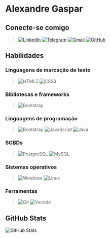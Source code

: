 # Alexandre Gaspar

## Conecte-se comigo

>[![LinkedIn](https://img.shields.io/badge/LinkedIn-0077B5?style=for-the-badge&logo=linkedin&logoColor=white)](https://www.linkedin.com/in/alexandre-sebastião-cassua-a010a7242/)
[![Telegram](https://img.shields.io/badge/Telegram-000?style=for-the-badge&logo=telegram&logoColor=2CA5E0)](https://t.me/ale_gaspar)
[![Gmail](https://img.shields.io/badge/Gmail-333333?style=for-the-badge&logo=gmail&logoColor=red)](mailto:alexandretiao16@gmail.com)
[![GitHub](https://img.shields.io/badge/GitHub-100000?style=for-the-badge&logo=github&logoColor=white)](https://github.com/Alexandre#Gaspar)

## Habilidades

### Linguagens de marcação de texto

>![HTML5](https://img.shields.io/badge/HTML5-E34F26?style=for-the-badge&logo=html5&logoColor=white)
![CSS3](https://img.shields.io/badge/CSS3-1572B6?style=for-the-badge&logo=css3&logoColor=white)

### Bibliotecas e frameworks

>![Bootstrap](https://img.shields.io/badge/-boostrap-0D1117?style=for-the-badge&logo=bootstrap&labelColor=0D1117)

### Linguagens de programação
> ![Bootstrap](https://img.shields.io/badge/-boostrap-0D1117?style=for-the-badge&logo=bootstrap&labelColor=0D1117)
![JavaScript](https://img.shields.io/badge/JavaScript-F7DF1E?style=for-the-badge&logo=javascript&logoColor=black) ![Java](https://img.shields.io/badge/java-%23ED8B00.svg?style=for-the-badge&logo=openjdk&logoColor=white) 

### SGBDs

> ![PostgreSQL](https://img.shields.io/badge/PostgreSQL-000?style=for-the-badge&logo=postgresql)
![MySQL](https://img.shields.io/badge/MySQL-00000F?style=for-the-badge&logo=mysql&logoColor=white)

### Sistemas operativos
> ![Windows](https://img.shields.io/badge/Windows-000?style=for-the-badge&logo=windows&logoColor=2CA5E0)
![Linux](https://img.shields.io/badge/Linux-000?style=for-the-badge&logo=linux&logoColor=FCC624)

### Ferramentas
>![Git](https://img.shields.io/badge/GIT-E44C30?style=for-the-badge&logo=git&logoColor=white)
![Vscode](https://img.shields.io/badge/Vscode-007ACC?style=for-the-badge&logo=visual-studio-code&logoColor=white)

## GitHub Stats

![GitHub Stats](https://github-readme-stats.vercel.app/api?username=Alexandre-Gaspar&theme=transparent&bg_color=7067cf&border_color=fff&show_icons=true&icon_color=fff&title_color=E94D5F&text_color=FFF)
